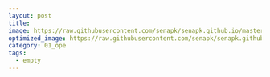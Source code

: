 ```yaml
---
layout: post
title: 
image: https://raw.githubusercontent.com/senapk/senapk.github.io/master/base/001/teste.jpg
optimized_image: https://raw.githubusercontent.com/senapk/senapk.github.io/master/base/.thumb/001/Readme.jpg
category: 01_ope
tags:
  - empty
---
```

<!-- DON'T EDIT THIS FILE, GENERATED BY SCRIPT -->
<!-- DON'T EDIT THIS FILE, GENERATED BY SCRIPT -->
<!-- DON'T EDIT THIS FILE, GENERATED BY SCRIPT -->
<!-- DON'T EDIT THIS FILE, GENERATED BY SCRIPT -->
<!-- DON'T EDIT THIS FILE, GENERATED BY SCRIPT -->

